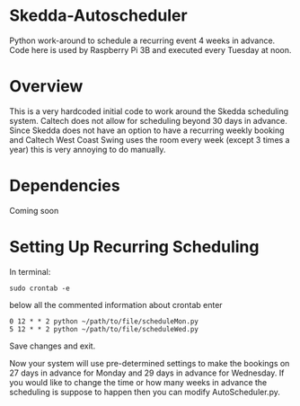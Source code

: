 # Skedda-Autoscheduler
Python work-around to schedule a recurring event 4 weeks in advance. Code here is used by Raspberry Pi 3B and executed every Tuesday at noon.

# Overview
This is a very hardcoded initial code to work around the Skedda scheduling system. Caltech does not allow for scheduling beyond 30 days in advance. Since Skedda does not have an option to have a recurring weekly booking and Caltech West Coast Swing uses the room every week (except 3 times a year) this is very annoying to do manually.

# Dependencies
Coming soon

# Setting Up Recurring Scheduling

In terminal:

```
sudo crontab -e
```

below all the commented information about crontab enter

```
0 12 * * 2 python ~/path/to/file/scheduleMon.py
5 12 * * 2 python ~/path/to/file/scheduleWed.py
```

Save changes and exit.

Now your system will use pre-determined settings to make the bookings on 27 days in advance for Monday and 29 days in advance for Wednesday. If you would like to change the time or how many weeks in advance the scheduling is suppose to happen then you can modify  AutoScheduler.py.
